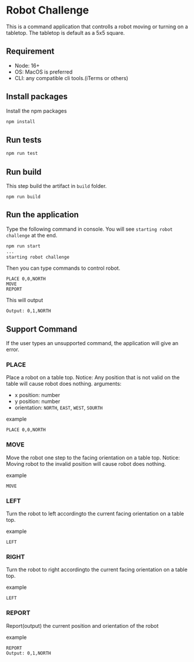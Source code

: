 # Robot Challenge

This is a command application that controlls a robot moving or turning on a tabletop. The tabletop is default as a 5x5 square. 

## Requirement
 - Node: 16+
 - OS: MacOS is preferred 
 - CLI: any compatible cli tools.(iTerms or others)

## Install packages
Install the npm packages
```bash
npm install
```

## Run tests

```bash
npm run test
```

## Run build
This step build the artifact in `build` folder.

```
npm run build
```

## Run the application

Type the following command in console. You will see `starting robot challenge` at the end.
```bash
npm run start
...
starting robot challenge
```

Then you can type commands to control robot. 

```plain
PLACE 0,0,NORTH
MOVE
REPORT
```

This will output 
```plain
Output: 0,1,NORTH
```

## Support Command

If the user types an unsupported command, the application will give an error.

### PLACE
Place a robot on a table top. 
Notice: Any position that is not valid on the table will cause robot does nothing.
arguments: 
  - x position: number
  - y position: number
  - orientation: `NORTH`, `EAST`, `WEST`, `SOURTH`

example
```
PLACE 0,0,NORTH
```

### MOVE
Move the robot one step to the facing orientation on a table top. 
Notice: Moving robot to the invalid position will cause robot does nothing.


example
```
MOVE
```

### LEFT
Turn the robot to left accordingto the current facing orientation on a table top. 

example
```
LEFT
```

### RIGHT 
Turn the robot to right accordingto the current facing orientation on a table top. 

example
```
LEFT
```

### REPORT 
Report(output) the current position and orientation of the robot

example
```
REPORT
Output: 0,1,NORTH
```